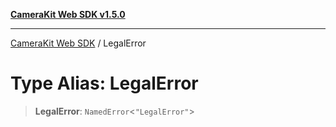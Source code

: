 [**CameraKit Web SDK v1.5.0**](../README.md)

***

[CameraKit Web SDK](../globals.md) / LegalError

# Type Alias: LegalError

> **LegalError**: `NamedError`\<`"LegalError"`\>
